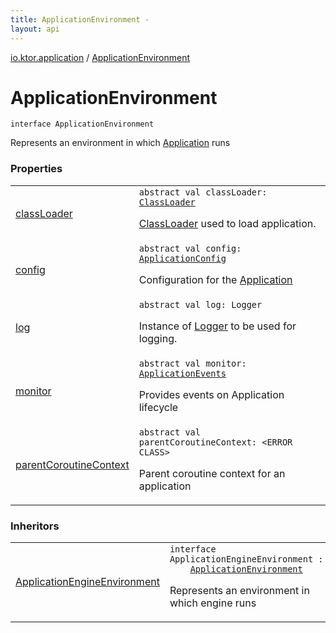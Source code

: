 ```yaml
---
title: ApplicationEnvironment - 
layout: api
---
```


<div class='api-docs-breadcrumbs'><a href="../index.html">io.ktor.application</a> / <a href="./index.html">ApplicationEnvironment</a></div>

# ApplicationEnvironment

<div class="signature"><code><span class="keyword">interface </span><span class="identifier">ApplicationEnvironment</span></code></div>

Represents an environment in which <a href="../-application/index.html">Application</a> runs

### Properties

<table class="api-docs-table">
<tbody>
<tr>
<td markdown="1">

<a href="class-loader.html">classLoader</a>


</td>
<td markdown="1">
<div class="signature"><code><span class="keyword">abstract</span> <span class="keyword">val </span><span class="identifier">classLoader</span><span class="symbol">: </span><a href="http://docs.oracle.com/javase/6/docs/api/java/lang/ClassLoader.html"><span class="identifier">ClassLoader</span></a></code></div>

<a href="http://docs.oracle.com/javase/6/docs/api/java/lang/ClassLoader.html">ClassLoader</a> used to load application.


</td>
</tr>
<tr>
<td markdown="1">

<a href="config.html">config</a>


</td>
<td markdown="1">
<div class="signature"><code><span class="keyword">abstract</span> <span class="keyword">val </span><span class="identifier">config</span><span class="symbol">: </span><a href="../../io.ktor.config/-application-config/index.html"><span class="identifier">ApplicationConfig</span></a></code></div>

Configuration for the <a href="../-application/index.html">Application</a>


</td>
</tr>
<tr>
<td markdown="1">

<a href="log.html">log</a>


</td>
<td markdown="1">
<div class="signature"><code><span class="keyword">abstract</span> <span class="keyword">val </span><span class="identifier">log</span><span class="symbol">: </span><span class="identifier">Logger</span></code></div>

Instance of <a href="#">Logger</a> to be used for logging.


</td>
</tr>
<tr>
<td markdown="1">

<a href="monitor.html">monitor</a>


</td>
<td markdown="1">
<div class="signature"><code><span class="keyword">abstract</span> <span class="keyword">val </span><span class="identifier">monitor</span><span class="symbol">: </span><a href="../-application-events/index.html"><span class="identifier">ApplicationEvents</span></a></code></div>

Provides events on Application lifecycle


</td>
</tr>
<tr>
<td markdown="1">

<a href="parent-coroutine-context.html">parentCoroutineContext</a>


</td>
<td markdown="1">
<div class="signature"><code><span class="keyword">abstract</span> <span class="keyword">val </span><span class="identifier">parentCoroutineContext</span><span class="symbol">: </span><span class="identifier">&lt;ERROR CLASS&gt;</span></code></div>

Parent coroutine context for an application


</td>
</tr>
</tbody>
</table>

### Inheritors

<table class="api-docs-table">
<tbody>
<tr>
<td markdown="1">

<a href="../../io.ktor.server.engine/-application-engine-environment/index.html">ApplicationEngineEnvironment</a>


</td>
<td markdown="1">
<div class="signature"><code><span class="keyword">interface </span><span class="identifier">ApplicationEngineEnvironment</span>&nbsp;<span class="symbol">:</span>&nbsp;<br/>&nbsp;&nbsp;&nbsp;&nbsp;<a href="./index.md"><span class="identifier">ApplicationEnvironment</span></a></code></div>

Represents an environment in which engine runs


</td>
</tr>
</tbody>
</table>
